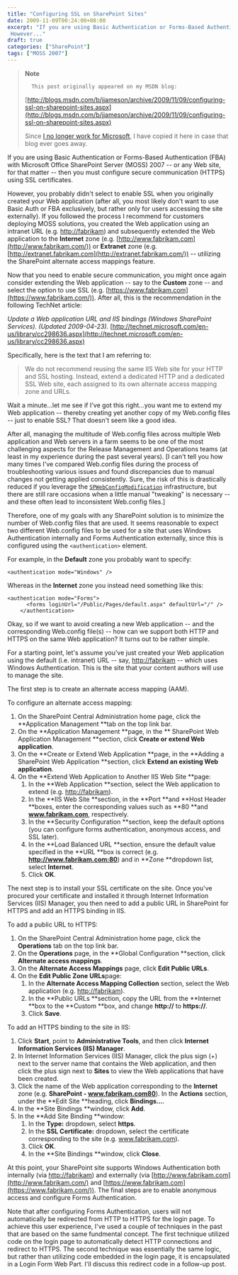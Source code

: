 ```yaml
---
title: "Configuring SSL on SharePoint Sites"
date: 2009-11-09T00:24:00+08:00
excerpt: "If you are using Basic Authentication or Forms-Based Authentication (FBA) with Microsoft Office SharePoint Server (MOSS) 2007 -- or any Web site, for that matter -- then you must configure secure communication (HTTPS) using SSL certificates. 
 However..."
draft: true
categories: ["SharePoint"]
tags: ["MOSS 2007"]
---
```


> **Note**
> 
> 
> 		This post originally appeared on my MSDN blog:
> 
> 
> 
> [http://blogs.msdn.com/b/jjameson/archive/2009/11/09/configuring-ssl-on-sharepoint-sites.aspx](http://blogs.msdn.com/b/jjameson/archive/2009/11/09/configuring-ssl-on-sharepoint-sites.aspx)
> 
> 
> Since
> 		[I no longer work for Microsoft](/blog/jjameson/2011/09/02/last-day-with-microsoft), I have copied it here in case that 
> 		blog ever goes away.


If you are using Basic Authentication or Forms-Based Authentication (FBA) with Microsoft Office SharePoint Server (MOSS) 2007 -- or any Web site, for that matter -- then you must configure secure communication (HTTPS) using SSL certificates.

However, you probably didn't select to enable SSL when you originally created your Web application (after all, you most likely don't want to use Basic Auth or FBA exclusively, but rather only for users accessing the site externally). If you followed the process I recommend for customers deploying MOSS solutions, you created the Web application using an intranet URL (e.g.[http://fabrikam](http://fabrikam/)) and subsequently extended the Web application to the **Internet** zone (e.g.[http://www.fabrikam.com](http://www.fabrikam.com/)) or **Extranet** zone (e.g.[http://extranet.fabrikam.com](http://extranet.fabrikam.com/)) -- utilizing the SharePoint alternate access mappings feature.

Now that you need to enable secure communication, you might once again consider extending the Web application -- say to the **Custom** zone -- and select the option to use SSL (e.g.[https://www.fabrikam.com](https://www.fabrikam.com/)). After all, this is the recommendation in the following TechNet article:

<cite>Update a Web application URL and IIS bindings (Windows SharePoint 	Services). (Updated 2009-04-23).</cite>
[http://technet.microsoft.com/en-us/library/cc298636.aspx](http://technet.microsoft.com/en-us/library/cc298636.aspx)


Specifically, here is the text that I am referring to:


> We do not recommend reusing the same IIS Web site for your HTTP and SSL 
> 	hosting. Instead, extend a dedicated HTTP and a dedicated SSL Web site, 
> 	each assigned to its own alternate access mapping zone and URLs.


Wait a minute...let me see if I've got this right...you want me to extend my Web application -- thereby creating yet another copy of my Web.config files -- just to enable SSL? That doesn't seem like a good idea.

After all, managing the multitude of Web.config files across multiple Web application and Web servers in a farm seems to be one of the most challenging aspects for the Release Management and Operations teams (at least in my experience during the past several years). [I can't tell you how many times I've compared Web.config files during the process of troubleshooting various issues and found discrepancies due to manual changes not getting applied consistently. Sure, the risk of this is drastically reduced if you leverage the[`SPWebConfigModification`](http://msdn.microsoft.com/en-us/library/microsoft.sharepoint.administration.spwebconfigmodification.aspx) infrastructure, but there are still rare occasions when a little manual "tweaking" is necessary -- and these often lead to inconsistent Web.config files.]

Therefore, one of my goals with any SharePoint solution is to minimize the number of Web.config files that are used. It seems reasonable to expect two different Web.config files to be used for a site that uses Windows Authentication internally and Forms Authentication externally, since this is configured using the `<authentication>` element.

For example, in the **Default** zone you probably want to specify:



```
<authentication mode="Windows" />
```



Whereas in the **Internet** zone you instead need something like this:



```
<authentication mode="Forms">
      <forms loginUrl="/Public/Pages/default.aspx" defaultUrl="/" />
    </authentication>
```



Okay, so if we want to avoid creating a new Web application -- and the corresponding Web.config file(s) -- how can we support both HTTP and HTTPS on the same Web application? It turns out to be rather simple.

For a starting point, let's assume you've just created your Web application using the default (i.e. intranet) URL -- say,[http://fabrikam](http://fabrikam/) -- which uses Windows Authentication. This is the site that your content authors will use to manage the site.

The first step is to create an alternate access mapping (AAM).

To configure an alternate access mapping:

1. On the SharePoint Central Administration home page, click the	**Application Management **tab on the top link bar.
2. On the **Application Management **page, in the **	SharePoint Web Application Management **section, click **Create 	or extend Web application**.
3. On the **Create or Extend Web Application **page, in the	**Adding a SharePoint Web Application **section, click	**Extend an existing Web application**.
4. On the **Extend Web Application to Another IIS Web Site	**page:
    1. In the **Web Application **section, select the Web 		application to extend (e.g.		[http://fabrikam](http://fabrikam/)).
    2. In the **IIS Web Site **section, in the **Port		**and **Host Header **boxes, enter the corresponding 		values such as **80 **and **www.fabrikam.com**, 		respectively.
    3. In the **Security Configuration **section, keep the 		default options (you can configure forms authentication, anonymous access, 		and SSL later).
    4. In the **Load Balanced URL **section, ensure the default 		value specified in the **URL **box is correct (e.g.		**http://www.fabrikam.com:80**) and in **Zone		**dropdown list, select **Internet**.
    5. Click **OK**.


The next step is to install your SSL certificate on the site. Once you've procured your certificate and installed it through Internet Information Services (IIS) Manager, you then need to add a public URL in SharePoint for HTTPS and add an HTTPS binding in IIS.

To add a public URL to HTTPS:

1. On the SharePoint Central Administration home page, click the	**Operations** tab on the top link bar.
2. On the **Operations** page, in the **Global Configuration	**section, click **Alternate access mappings**.
3. On the **Alternate Access Mappings** page, click	**Edit Public URLs**.
4. On the **Edit Public Zone URLs**page:
    1. In the **Alternate Access Mapping Collection** section, 		select the Web application (e.g.		[http://fabrikam](http://fabrikam/)).
    2. In the **Public URLs **section, copy the URL from the		**Internet **box to the **Custom **box, and 		change **http://** to **https://**.
    3. Click **Save**.


To add an HTTPS binding to the site in IIS:

1. Click **Start**, point to **Administrative Tools**, 	and then click **Internet Information Services (IIS) Manager**.
2. In Internet Information Services (IIS) Manager, click the plus sign 	(+) next to the server name that contains the Web application, and then 	click the plus sign next to **Sites** to view the Web applications 	that have been created.
3. Click the name of the Web application corresponding to the **Internet** 	zone (e.g. **SharePoint - www.fabrikam.com80**). In the	**Actions** section, under the **Edit Site **heading, 	click **Bindings...**.
4. In the **Site Bindings **window, click **Add**.
5. In the **Add Site Binding **window:
    1. In the **Type:** dropdown, select **https**.
    2. In the **SSL Certificate:** dropdown, select the certificate 		corresponding to the site (e.g. www.fabrikam.com).
    3. Click **OK**.
    4. In the **Site Bindings **window, click **Close**.


At this point, your SharePoint site supports Windows Authentication both internally (via [http://fabrikam](http://fabrikam/)) and externally (via [http://www.fabrikam.com](http://www.fabrikam.com/) and [https://www.fabrikam.com](https://www.fabrikam.com/)). The final steps are to enable anonymous access and configure Forms Authentication.

Note that after configuring Forms Authentication, users will not automatically be redirected from HTTP to HTTPS for the login page. To achieve this user experience, I've used a couple of techniques in the past that are based on the same fundmental concept. The first technique utilized code on the login page to automatically detect HTTP connections and redirect to HTTPS. The second technique was essentially the same logic, but rather than utilizing code embedded in the login page, it is encapsulated in a Login Form Web Part. I'll discuss this redirect code in a follow-up post.

